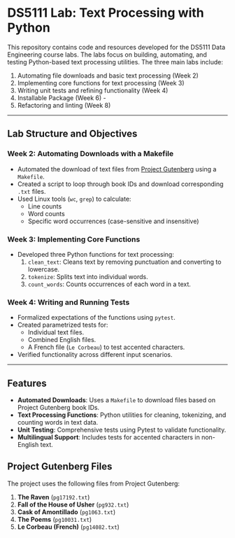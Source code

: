 # DS5111 Lab: Text Processing with Python

This repository contains code and resources developed for the DS5111 Data Engineering course labs. The labs focus on building, automating, and testing Python-based text processing utilities. The three main labs include:

1. Automating file downloads and basic text processing (Week 2)
2. Implementing core functions for text processing (Week 3)
3. Writing unit tests and refining functionality (Week 4)
4. Installable Package (Week 6) -
5. Refactoring and linting (Week 8) 
---

## Lab Structure and Objectives

### Week 2: Automating Downloads with a Makefile
- Automated the download of text files from [Project Gutenberg](https://www.gutenberg.org) using a `Makefile`.
- Created a script to loop through book IDs and download corresponding `.txt` files.
- Used Linux tools (`wc`, `grep`) to calculate:
  - Line counts
  - Word counts
  - Specific word occurrences (case-sensitive and insensitive)

### Week 3: Implementing Core Functions
- Developed three Python functions for text processing:
  1. `clean_text`: Cleans text by removing punctuation and converting to lowercase.
  2. `tokenize`: Splits text into individual words.
  3. `count_words`: Counts occurrences of each word in a text.

### Week 4: Writing and Running Tests
- Formalized expectations of the functions using `pytest`.
- Created parametrized tests for:
  - Individual text files.
  - Combined English files.
  - A French file (`Le Corbeau`) to test accented characters.
- Verified functionality across different input scenarios.

---

## Features

- **Automated Downloads**: Uses a `Makefile` to download files based on Project Gutenberg book IDs.
- **Text Processing Functions**: Python utilities for cleaning, tokenizing, and counting words in text data.
- **Unit Testing**: Comprehensive tests using Pytest to validate functionality.
- **Multilingual Support**: Includes tests for accented characters in non-English text.

## Project Gutenberg Files

The project uses the following files from Project Gutenberg:

1. **The Raven** (`pg17192.txt`)
2. **Fall of the House of Usher** (`pg932.txt`)
3. **Cask of Amontillado** (`pg1063.txt`)
4. **The Poems** (`pg10031.txt`)
5. **Le Corbeau (French)** (`pg14082.txt`)
